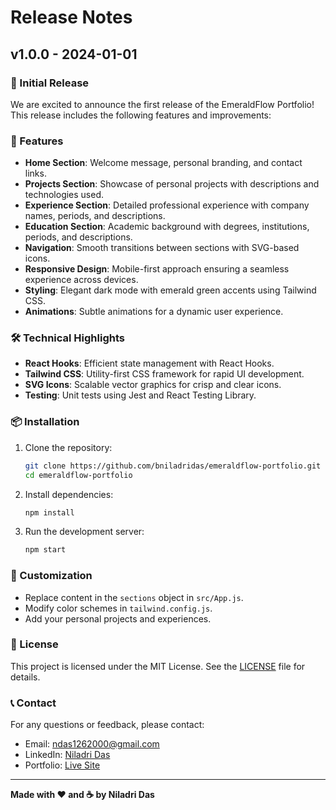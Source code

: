 # Release Notes

## v1.0.0 - 2024-01-01

### 🎉 Initial Release

We are excited to announce the first release of the EmeraldFlow Portfolio! This release includes the following features and improvements:

### 🚀 Features
- **Home Section**: Welcome message, personal branding, and contact links.
- **Projects Section**: Showcase of personal projects with descriptions and technologies used.
- **Experience Section**: Detailed professional experience with company names, periods, and descriptions.
- **Education Section**: Academic background with degrees, institutions, periods, and descriptions.
- **Navigation**: Smooth transitions between sections with SVG-based icons.
- **Responsive Design**: Mobile-first approach ensuring a seamless experience across devices.
- **Styling**: Elegant dark mode with emerald green accents using Tailwind CSS.
- **Animations**: Subtle animations for a dynamic user experience.

### 🛠️ Technical Highlights
- **React Hooks**: Efficient state management with React Hooks.
- **Tailwind CSS**: Utility-first CSS framework for rapid UI development.
- **SVG Icons**: Scalable vector graphics for crisp and clear icons.
- **Testing**: Unit tests using Jest and React Testing Library.

### 📦 Installation
1. Clone the repository:
    ```bash
    git clone https://github.com/bniladridas/emeraldflow-portfolio.git
    cd emeraldflow-portfolio
    ```
2. Install dependencies:
    ```bash
    npm install
    ```
3. Run the development server:
    ```bash
    npm start
    ```

### 🔧 Customization
- Replace content in the `sections` object in `src/App.js`.
- Modify color schemes in `tailwind.config.js`.
- Add your personal projects and experiences.

### 📝 License
This project is licensed under the MIT License. See the [LICENSE](LICENSE) file for details.

### 📞 Contact
For any questions or feedback, please contact:
- Email: [ndas1262000@gmail.com](mailto:ndas1262000@gmail.com)
- LinkedIn: [Niladri Das](https://linkedin.com/in/bniladridas)
- Portfolio: [Live Site](https://emerald-flow-portfolio.vercel.app/)

---

**Made with ❤️ and ☕ by Niladri Das**